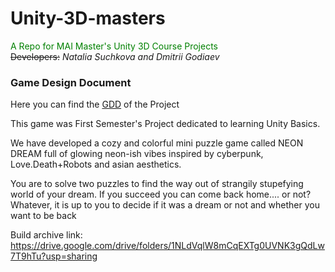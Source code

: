 # Unity-3D-masters
<span style="color:green">A Repo for MAI Master's Unity 3D Course Projects</span>\
~~Developers:~~ _Natalia Suchkova and Dmitrii Godiaev_

### Game Design Document
Here you can find the [GDD](https://docs.google.com/document/d/19zDsnmjHTxtWHLZqBiC-f-W66556RxX-deGZUpnEuP8/edit#heading=h.u72q9hvhe2oz) of the Project

This game was First Semester's Project dedicated to learning Unity Basics.

We have developed a cozy and colorful mini puzzle game called NEON DREAM full of glowing neon-ish vibes inspired by cyberpunk, Love.Death+Robots and asian aesthetics.

You are to solve two puzzles to find the way out of strangily stupefying world of your dream. If you succeed you can come back home.... or not? Whatever, it is up to you to decide if it was a dream or not and whether you want to be back

Build archive link: https://drive.google.com/drive/folders/1NLdVqlW8mCqEXTg0UVNK3gQdLw7T9hTu?usp=sharing

